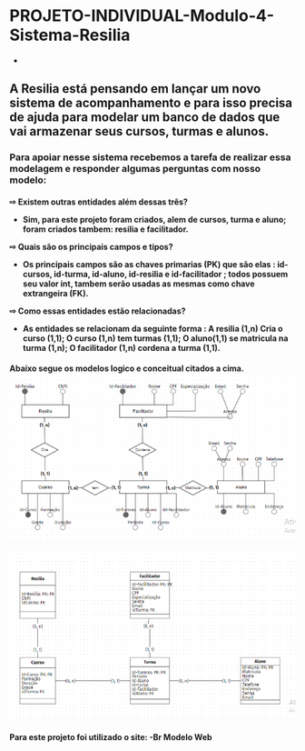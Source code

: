 # PROJETO-INDIVIDUAL-Modulo-4-Sistema-Resilia 

-

<h2>A Resilia está pensando em lançar um novo sistema de
acompanhamento e para isso precisa de ajuda para modelar um
banco de dados que vai armazenar seus cursos, turmas e alunos.</h2>

<h3>Para apoiar nesse sistema recebemos a tarefa de realizar essa modelagem
e responder algumas perguntas com nosso modelo:</h3>
<h4>
⇨ Existem outras entidades além dessas três?

- Sim, para este projeto foram criados, alem de cursos, turma e aluno; foram criados tambem: resilia e facilitador.

⇨ Quais são os principais campos e tipos?

- Os principais campos são as chaves primarias (PK) que são elas : id-cursos, id-turma, id-aluno, id-resilia e id-facilitador ; todos possuem seu valor int, tambem serão usadas as mesmas como chave extrangeira (FK).

⇨ Como essas entidades estão relacionadas?

- As entidades se relacionam da seguinte forma : A resilia (1,n) Cria o curso (1,1); O curso (1,n) tem turmas (1,1); O aluno(1,1) se matricula na turma (1,n); O facilitador (1,n) cordena a turma (1,1).  

</h4>


<h4> Abaixo segue os modelos logico e conceitual citados a cima.

<img src="https://github.com/Jhonatanpmp/PROJETO-INDIVIDUAL-Modulo-4-Sistema-Resilia/blob/main/projeto%20individual%20(modulo%204).png">
<p></p>
<img src="https://github.com/Jhonatanpmp/PROJETO-INDIVIDUAL-Modulo-4-Sistema-Resilia/blob/main/projeto%20individual%20(modulo%204)_logico.png".>

<h4> Para este projeto foi utilizado o site:
-Br Modelo Web
</h4>
